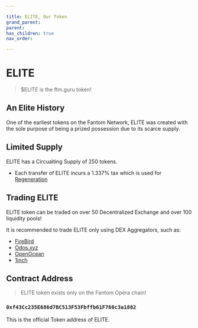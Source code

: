 ```yaml
---

title: ELITE, Our Token
grand_parent:
parent:
has_children: true
nav_order: 

---
```


# ELITE
> $ELITE is the ftm.guru token!

## An Elite History
One of the earliest tokens on the Fantom Network, ELITE was created with the sole purpose of being a prized possession due to its scarce supply.

## Limited Supply
ELITE has a Circualting Supply of 250 tokens.
- Each transfer of ELITE incurs a 1.337% tax which is used for [Regeneration](/regeneration)

## Trading ELITE
ELITE token can be traded on over 50 Decentralized Exchange and over 100 liquidity pools!

It is recommended to trade ELITE only using DEX Aggregators, such as:
- [FireBird](https://app.firebird.finance/swap)
- [Odos.xyz](https://app.odos.xyz)
- [OpenOcean](https://app.openocean.finance)
- [1inch](https://app.1inch.io)

## Contract Address
> ELITE token exists only on the Fantom Opera chain!

### `0xf43Cc235E686d7BC513F53Fbffb61F760c3a1882`
This is the official Token address of ELITE.
